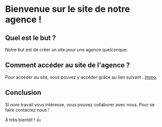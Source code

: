 # Bienvenue sur le site de notre agence !

## Quel est le but ?

Notre but est de créer un site pour une agence quelconque.

## Comment accéder au site de l'agence ?

Pour accéder au site, vous pouvez y accéder grâce au lien suivant : [Immo](sachagor.github.com/Immo "Immo").

## Conclusion

Si nore travail vous intéresse, vous pouvez collaborer avec nous. Pour se faire contactez nous !

À très bientôt ! 👍
